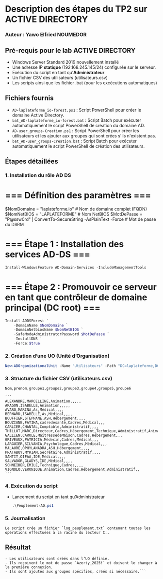 # Description des étapes du TP2 sur ACTIVE DIRECTORY

### Auteur : Yawo Elfried NOUMEDOR

## Pré-requis pour le lab ACTIVE DIRECTORY

- Windows Server Standard 2019 nouvellement installé
- Une adresse IP **statique** (192.168.245.145/24) configurée sur le serveur.
- Exécution du script en tant qu’**Administrateur**
- Un fichier CSV des utilisateurs (utilisateurs.csv)
- Les scripts ainsi que les fichier .bat (pour les excécutions automatiques)

## Fichiers fournis

- `AD-laplateforme_io-forest.ps1` : Script PowerShell pour créer le domaine Active Directory.
- `bat_AD-laplateforme_io-forest.bat` : Script Batch pour exécuter automatiquement le script PowerShell de creation du domaine AD.
- `AD-user_groups-Creation.ps1` : Script PowerShell pour créer les utilisateurs et les ajouter aux groupes qui sont crées s'ils n'existent pas.
- `bat_AD-user_groups-Creation.bat` : Script Batch pour exécuter automatiquement le script PowerShell de création des utilisateurs.


## Étapes détaillées

### 1. Installation du rôle AD DS
# === Définition des paramètres ===

$NomDomaine = "laplateforme.io"      # Nom de domaine complet (FQDN)
$NomNetBIOS = "LAPLATEFORME"            # Nom NetBIOS
$MotDePasse = "P@ssw0rd" | ConvertTo-SecureString -AsPlainText -Force  # Mot de passe du DSRM

# === Étape 1 : Installation des services AD-DS ===
```powershell
Install-WindowsFeature AD-Domain-Services -IncludeManagementTools
```

# === Étape 2 : Promouvoir ce serveur en tant que contrôleur de domaine principal (DC root) ===
```powershell
Install-ADDSForest `
    -DomainName $NomDomaine `
    -DomainNetbiosName $NomNetBIOS `
    -SafeModeAdministratorPassword $MotDePasse `
    -InstallDNS `
    -Force:$true
```
### 2. Création d’une UO (Unité d’Organisation)

```powershell
New-ADOrganizationalUnit -Name "Utilisateurs" -Path "DC=laplateforme,DC=io"
```


### 3. Structure du fichier CSV (utilisateurs.csv)

    Nom,prenom,groupe1,groupe2,groupe3,groupe4,groupe5,groupe6

    ```
    ALEXANDRE,MARCELLINE,Animation,,,,,
    ARAGON,ISABELLE,Animation,,,,,
    AVARO,MARINA,As,Médical,,,,
    BERNARD,ISABELLE,As,Médical,,,,
    BOUFFIER,STEPHANE,ASH,Hébergement,,,,
    BOUZIANE,FATIHA,cadredesanté,Cadres,Médical,,,
    CARLIER,CHANTAL,Comptable,Administratif,,,,
    THILLOT,MARC,Directeur,Cadres,Hébergement,Technique,Administratif,Animation
    GALLIEN,CAROLE,MaîtressedeMaison,Cadres,Hébergement,,,
    GRIVEAUX,PATRICIA,Médecin,Cadres,Médical,,,
    LARGUIER,SILVANIA,Psychologue,Cadres,Médical,,,
    MALAURE,OPHYLANADRA,ASH,Hébergement,,,,
    PRATABUY,MYRIAM,Secrétaire,Administratif,,,,
    SAHTIT,OIFAA,IDE,Médical,,,,
    SALVADOR,GLADYS,IDE,Médical,,,,
    SCHNEIDER,EMILE,Technique,Cadres,,,,
    VIGNOLO,VERONIQUE,Animation,Cadres,Hébergement,Administratif,,
    ```

### 4. Exécution du script

  - Lancement du script en tant qu’Administrateur
    ```powershell
    .\Peuplement-AD.ps1
    ```

### 5. Journalisation
```
Le script crée un fichier `log_peuplement.txt` contenant toutes les opérations effectuées à la racine du lecteur C:.
```

## Résultat
```
- Les utilisateurs sont créés dans l’UO définie.
- Ils reçoivent le mot de passe `Azerty_2025!` et doivent le changer à la première connexion.
- Ils sont ajoutés aux groupes spécifiés, créés si nécessaire.```
